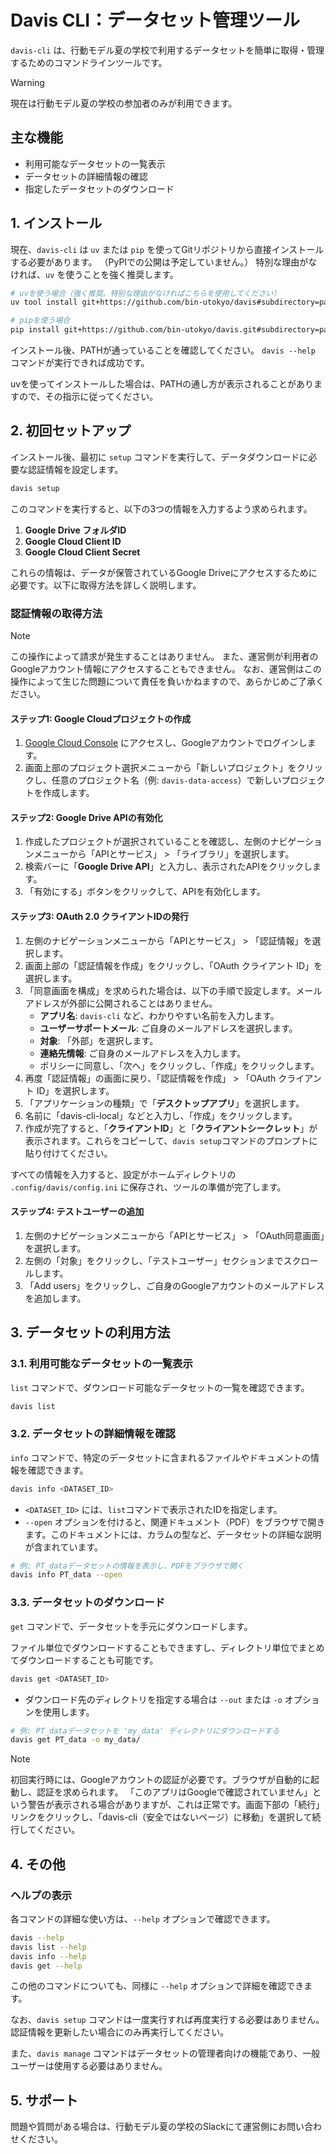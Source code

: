 # Davis CLI：データセット管理ツール

`davis-cli` は、行動モデル夏の学校で利用するデータセットを簡単に取得・管理するためのコマンドラインツールです。

> [!WARNING]
> 現在は行動モデル夏の学校の参加者のみが利用できます。

## 主な機能

- 利用可能なデータセットの一覧表示
- データセットの詳細情報の確認
- 指定したデータセットのダウンロード

## 1. インストール

現在、`davis-cli` は `uv` または `pip` を使ってGitリポジトリから直接インストールする必要があります。
（PyPIでの公開は予定していません。）
特別な理由がなければ、`uv` を使うことを強く推奨します。

```bash
# uvを使う場合（強く推奨。特別な理由がなければこちらを使用してください）
uv tool install git+https://github.com/bin-utokyo/davis#subdirectory=packages/dataset_cli

# pipを使う場合
pip install git+https://github.com/bin-utokyo/davis.git#subdirectory=packages/dataset_cli
```

インストール後、PATHが通っていることを確認してください。
`davis --help` コマンドが実行できれば成功です。

uvを使ってインストールした場合は、PATHの通し方が表示されることがありますので、その指示に従ってください。

## 2. 初回セットアップ

インストール後、最初に `setup` コマンドを実行して、データダウンロードに必要な認証情報を設定します。

```bash
davis setup
```

このコマンドを実行すると、以下の3つの情報を入力するよう求められます。

1. **Google Drive フォルダID**
2. **Google Cloud Client ID**
3. **Google Cloud Client Secret**

これらの情報は、データが保管されているGoogle Driveにアクセスするために必要です。以下に取得方法を詳しく説明します。

### 認証情報の取得方法

> [!NOTE]
> この操作によって請求が発生することはありません。
> また、運営側が利用者のGoogleアカウント情報にアクセスすることもできません。
> なお、運営側はこの操作によって生じた問題について責任を負いかねますので、あらかじめご了承ください。

#### ステップ1: Google Cloudプロジェクトの作成

1. [Google Cloud Console](https://console.cloud.google.com/) にアクセスし、Googleアカウントでログインします。
2. 画面上部のプロジェクト選択メニューから「新しいプロジェクト」をクリックし、任意のプロジェクト名（例: `davis-data-access`）で新しいプロジェクトを作成します。

#### ステップ2: Google Drive APIの有効化

1. 作成したプロジェクトが選択されていることを確認し、左側のナビゲーションメニューから「APIとサービス」 > 「ライブラリ」を選択します。
2. 検索バーに「**Google Drive API**」と入力し、表示されたAPIをクリックします。
3. 「有効にする」ボタンをクリックして、APIを有効化します。

#### ステップ3: OAuth 2.0 クライアントIDの発行

1. 左側のナビゲーションメニューから「APIとサービス」 > 「認証情報」を選択します。
2. 画面上部の「認証情報を作成」をクリックし、「OAuth クライアント ID」を選択します。
3. 「同意画面を構成」を求められた場合は、以下の手順で設定します。メールアドレスが外部に公開されることはありません。
    - **アプリ名**: `davis-cli` など、わかりやすい名前を入力します。
    - **ユーザーサポートメール**: ご自身のメールアドレスを選択します。
    - **対象**: 「外部」を選択します。
    - **連絡先情報**: ご自身のメールアドレスを入力します。
    - ポリシーに同意し、「次へ」をクリックし、「作成」をクリックします。
4. 再度「認証情報」の画面に戻り、「認証情報を作成」 > 「OAuth クライアント ID」を選択します。
5. 「アプリケーションの種類」で「**デスクトップアプリ**」を選択します。
6. 名前に「davis-cli-local」などと入力し、「作成」をクリックします。
7. 作成が完了すると、「**クライアントID**」と「**クライアントシークレット**」が表示されます。これらをコピーして、`davis setup`コマンドのプロンプトに貼り付けてください。

すべての情報を入力すると、設定がホームディレクトリの `.config/davis/config.ini` に保存され、ツールの準備が完了します。

#### ステップ4: テストユーザーの追加

1. 左側のナビゲーションメニューから「APIとサービス」 > 「OAuth同意画面」を選択します。
2. 左側の「対象」をクリックし、「テストユーザー」セクションまでスクロールします。
3. 「Add users」をクリックし、ご自身のGoogleアカウントのメールアドレスを追加します。

## 3. データセットの利用方法

### 3.1. 利用可能なデータセットの一覧表示

`list` コマンドで、ダウンロード可能なデータセットの一覧を確認できます。

```bash
davis list
```

### 3.2. データセットの詳細情報を確認

`info` コマンドで、特定のデータセットに含まれるファイルやドキュメントの情報を確認できます。

```bash
davis info <DATASET_ID>
```

- `<DATASET_ID>` には、`list`コマンドで表示されたIDを指定します。
- `--open` オプションを付けると、関連ドキュメント（PDF）をブラウザで開きます。このドキュメントには、カラムの型など、データセットの詳細な説明が含まれています。

```bash
# 例: PT_dataデータセットの情報を表示し、PDFをブラウザで開く
davis info PT_data --open
```

### 3.3. データセットのダウンロード

`get` コマンドで、データセットを手元にダウンロードします。

ファイル単位でダウンロードすることもできますし、ディレクトリ単位でまとめてダウンロードすることも可能です。

```bash
davis get <DATASET_ID>
```

- ダウンロード先のディレクトリを指定する場合は `--out` または `-o` オプションを使用します。

```bash
# 例: PT_dataデータセットを 'my_data' ディレクトリにダウンロードする
davis get PT_data -o my_data/
```

> [!NOTE]
> 初回実行時には、Googleアカウントの認証が必要です。ブラウザが自動的に起動し、認証を求められます。
> 「このアプリはGoogleで確認されていません」という警告が表示される場合がありますが、これは正常です。画面下部の「続行」リンクをクリックし、「davis-cli（安全ではないページ）に移動」を選択して続行してください。

## 4. その他

### ヘルプの表示

各コマンドの詳細な使い方は、`--help` オプションで確認できます。

```bash
davis --help
davis list --help
davis info --help
davis get --help
```

この他のコマンドについても、同様に `--help` オプションで詳細を確認できます。

なお、`davis setup` コマンドは一度実行すれば再度実行する必要はありません。認証情報を更新したい場合にのみ再実行してください。

また、`davis manage` コマンドはデータセットの管理者向けの機能であり、一般ユーザーは使用する必要はありません。

## 5. サポート

問題や質問がある場合は、行動モデル夏の学校のSlackにて運営側にお問い合わせください。

